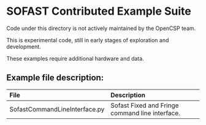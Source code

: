# SOFAST Contributed Example Suite

Code under this directory is not actively maintained by the OpenCSP team.

This is experimental code, still in early stages of exploration and development.

These examples require additional hardware and data.

## Example file description:
| File | Description |
| :--- | :--- |
| SofastCommandLineInterface.py | Sofast Fixed and Fringe command line interface. |
